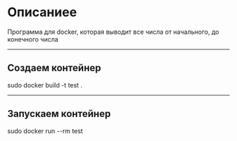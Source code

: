# Описаниее
Программа для docker, которая выводит все числа от начального, до конечного числа

---------------------

## Создаем контейнер
 sudo docker build -t test .

---------------------

## Запускаем контейнер
 sudo docker run --rm test

